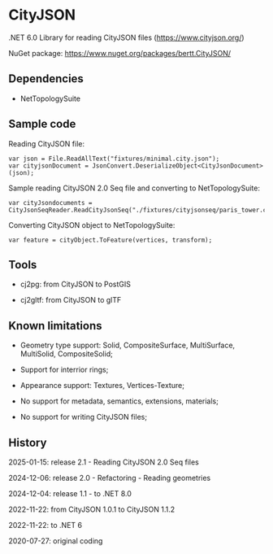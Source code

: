# CityJSON

.NET 6.0 Library for reading CityJSON files (https://www.cityjson.org/)

NuGet package: https://www.nuget.org/packages/bertt.CityJSON/

## Dependencies

- NetTopologySuite

## Sample code

Reading CityJSON file:

```
var json = File.ReadAllText("fixtures/minimal.city.json");
var cityjsonDocument = JsonConvert.DeserializeObject<CityJsonDocument>(json);
```

Sample reading CityJSON 2.0 Seq file and converting to NetTopologySuite:

```
var cityJsondocuments = CityJsonSeqReader.ReadCityJsonSeq("./fixtures/cityjsonseq/paris_tower.city.jsonl");
```

Converting CityJSON object to NetTopologySuite:

```
var feature = cityObject.ToFeature(vertices, transform);
```

## Tools

- cj2pg: from CityJSON to PostGIS

- cj2gltf: from CityJSON to glTF

## Known limitations

- Geometry type support: Solid, CompositeSurface, MultiSurface, MultiSolid, CompositeSolid;

- Support for interrior rings;

- Appearance support: Textures, Vertices-Texture; 

- No support for metadata, semantics, extensions, materials;

- No support for writing CityJSON files;

## History

2025-01-15: release 2.1 - Reading CityJSON 2.0 Seq files

2024-12-06: release 2.0 - Refactoring - Reading geometries

2024-12-04: release 1.1 - to .NET 8.0

2022-11-22: from CityJSON 1.0.1 to CityJSON 1.1.2

2022-11-22: to .NET 6

2020-07-27: original coding
